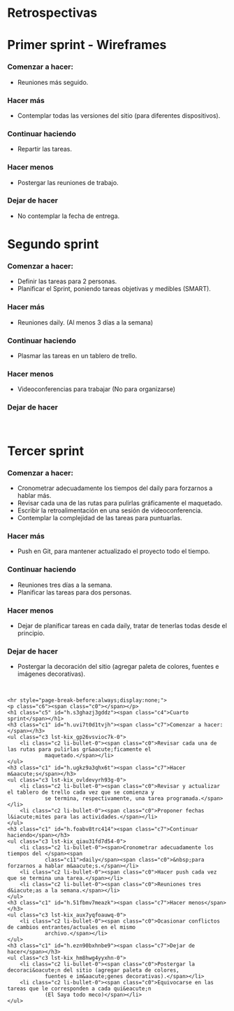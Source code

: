 <html>
  <head>
      <meta content="text/html; charset=UTF-8" http-equiv="content-type">
  </head>
  <body class="c13">
      <h1 class="c2 c12" id="h.w6pz4jqr6h16"><span class="c7 c10">Retrospectivas</span></h1>
      <h1 class="c1 c2" id="h.rsnhk26a9tu8"><span class="c6">Primer sprint - Wireframes</span></h1>
      <h3 class="c1 c2 c3" id="h.32vndicqxku1"><span class="c7 c4 c5">Comenzar a hacer:</span></h3>
      <ul class="c9 lst-kix_9tru3vjp7hxq-0 start">
          <li class="c1 c8 li-bullet-0"><span class="c0">Reuniones m&aacute;s seguido.</span></li>
      </ul>
      <h3 class="c1 c2 c3" id="h.fdnmy2jxe035"><span class="c7 c4 c5">Hacer m&aacute;s</span></h3>
      <ul class="c9 lst-kix_ds5ol02zj1ie-0 start">
          <li class="c1 c8 li-bullet-0"><span class="c0">Contemplar todas las versiones del sitio (para diferentes
                  dispositivos).</span></li>
      </ul>
      <h3 class="c1 c2 c3" id="h.l50g4weixyra"><span class="c7 c4 c5">Continuar haciendo</span></h3>
      <ul class="c9 lst-kix_m89067jsi2if-0 start">
          <li class="c1 c8 li-bullet-0"><span class="c0">Repartir las tareas.</span></li>
      </ul>
      <h3 class="c1 c2 c3" id="h.npwcczi3n957"><span class="c7 c4 c5">Hacer menos</span></h3>
      <ul class="c9 lst-kix_98mrolpe3xil-0 start">
          <li class="c1 c8 li-bullet-0"><span class="c0">Postergar las reuniones de trabajo.</span></li>
      </ul>
      <h3 class="c1 c2 c3" id="h.u4xa2ga8zhw9"><span class="c7 c4 c5">Dejar de hacer</span></h3>
      <ul class="c9 lst-kix_tha86gg32s3s-0 start">
          <li class="c1 c8 li-bullet-0"><span>No </span><span>contemplar</span><span class="c0">&nbsp;la fecha de
                  entrega.</span></li>
      </ul>
      <p class="c1 c11"><span class="c0"></span></p>
      <hr style="page-break-before:always;display:none;">
      <h1 class="c1 c2 c14" id="h.igw806h2n0xs"><span class="c6"></span></h1>
      <h1 class="c1 c2" id="h.aza1r0xzjyhq"><span class="c6">Segundo sprint</span></h1>
      <h3 class="c1 c2 c3" id="h.et8vsolutwbt"><span class="c7 c4 c5">Comenzar a hacer:</span></h3>
      <ul class="c9 lst-kix_gp26vsvioc7k-0 start">
          <li class="c1 c8 li-bullet-0"><span class="c0">Definir las tareas para 2 personas.</span></li>
          <li class="c1 c8 li-bullet-0"><span class="c0">Planificar el Sprint, poniendo tareas objetivas y medibles
                  (SMART).</span></li>
      </ul>
      <h3 class="c1 c2 c3" id="h.k29ub2e5n852"><span class="c4 c5 c7">Hacer m&aacute;s</span></h3>
      <ul class="c9 lst-kix_1uswmcl6lb3s-0 start">
          <li class="c1 c8 li-bullet-0"><span class="c4">Reuniones </span><span class="c4 c5">daily</span><span
                  class="c0">. (Al menos 3 d&iacute;as a la semana)</span></li>
      </ul>
      <h3 class="c1 c2 c3" id="h.oghuhbs495kz"><span class="c7 c4 c5">Continuar haciendo</span></h3>
      <ul class="c9 lst-kix_b81a0co3olsf-0 start">
          <li class="c1 c8 li-bullet-0"><span class="c0">Plasmar las tareas en un tablero de trello.</span></li>
      </ul>
      <h3 class="c1 c2 c3" id="h.rpgdpwca5424"><span class="c7 c4 c5">Hacer menos</span></h3>
      <ul class="c9 lst-kix_cs10iormtcn1-0 start">
          <li class="c1 c8 li-bullet-0"><span class="c0">Videoconferencias para trabajar (No para organizarse)</span></li>
      </ul>
      <h3 class="c1 c2 c3" id="h.tbzuytljfxjj"><span class="c7 c4 c5">Dejar de hacer</span></h3>
      <p class="c1"><span class="c0">&nbsp;</span></p>
      <hr style="page-break-before:always;display:none;">
      <p class="c1 c11"><span class="c0"></span></p>
      <h1 class="c1 c2" id="h.tbxi633e9q2"><span class="c6">Tercer sprint</span></h1>
      <h3 class="c1 c2 c3" id="h.a27bq06755rj"><span class="c7 c4 c5">Comenzar a hacer:</span></h3>
      <ul class="c9 lst-kix_gp26vsvioc7k-0">
          <li class="c1 c8 li-bullet-0"><span class="c4">Cronometrar adecuadamente los tiempos del </span><span
                  class="c4 c5">daily</span><span class="c0">&nbsp;para forzarnos a hablar m&aacute;s.</span></li>
          <li class="c1 c8 li-bullet-0"><span class="c0">Revisar cada una de las rutas para pulirlas gr&aacute;ficamente
                  el maquetado.</span></li>
          <li class="c1 c8 li-bullet-0"><span class="c0">Escribir la retroalimentaci&oacute;n en una sesi&oacute;n de
                  videoconferencia.</span></li>
          <li class="c1 c8 li-bullet-0"><span class="c0">Contemplar la complejidad de las tareas para puntuarlas.</span>
          </li>
      </ul>
      <h3 class="c1 c2 c3" id="h.1yt8kj6mlcul"><span class="c7 c4 c5">Hacer m&aacute;s</span></h3>
      <ul class="c9 lst-kix_ovldevyrh93g-0 start">
          <li class="c1 c8 li-bullet-0"><span class="c0">Push en Git, para mantener actualizado el proyecto todo el
                  tiempo.</span></li>
      </ul>
      <h3 class="c1 c2 c3" id="h.4jshxk5vn4o5"><span class="c7 c4 c5">Continuar haciendo</span></h3>
      <ul class="c9 lst-kix_qiau31fd7d54-0 start">
          <li class="c1 c8 li-bullet-0"><span class="c0">Reuniones tres d&iacute;as a la semana.</span></li>
          <li class="c1 c8 li-bullet-0"><span class="c0">Planificar las tareas para dos personas.</span></li>
      </ul>
      <h3 class="c1 c2 c3" id="h.sh6wpa2k4ss5"><span class="c7 c4 c5">Hacer menos</span></h3>
      <ul class="c9 lst-kix_aux7yqfoauwq-0 start">
          <li class="c1 c8 li-bullet-0"><span>Dejar de planificar tareas en cada </span><span class="c5">daily</span><span
                  class="c0">, tratar de tenerlas todas desde el principio.</span></li>
      </ul>
      <h3 class="c1 c2 c3" id="h.7kipswdip9tx"><span class="c7 c4 c5">Dejar de hacer</span></h3>
      <ul class="c9 lst-kix_hm8hwg4yyxhn-0 start">
          <li class="c1 c8 li-bullet-0"><span class="c0">Postergar la decoraci&oacute;n del sitio (agregar paleta de
                  colores, fuentes e im&aacute;genes decorativas).</span></li>
      </ul>
      <p class="c1"><span class="c0">&nbsp;</span></p>
      <p class="c1 c11"><span class="c0"></span></p>
    
    <hr style="page-break-before:always;display:none;">
    <p class="c6"><span class="c0"></span></p>
    <h1 class="c5" id="h.s3ghazj3gddz"><span class="c4">Cuarto sprint</span></h1>
    <h3 class="c1" id="h.uvi7t0d1tvjh"><span class="c7">Comenzar a hacer:</span></h3>
    <ul class="c3 lst-kix_gp26vsvioc7k-0">
        <li class="c2 li-bullet-0"><span class="c0">Revisar cada una de las rutas para pulirlas gr&aacute;ficamente el
                maquetado.</span></li>
    </ul>
    <h3 class="c1" id="h.ugkz9a3qhx6t"><span class="c7">Hacer m&aacute;s</span></h3>
    <ul class="c3 lst-kix_ovldevyrh93g-0">
        <li class="c2 li-bullet-0"><span class="c0">Revisar y actualizar el tablero de trello cada vez que se comienza y
                se termina, respectivamente, una tarea programada.</span></li>
        <li class="c2 li-bullet-0"><span class="c0">Proponer fechas l&iacute;mites para las actividades.</span></li>
    </ul>
    <h3 class="c1" id="h.foabv8trc414"><span class="c7">Continuar haciendo</span></h3>
    <ul class="c3 lst-kix_qiau31fd7d54-0">
        <li class="c2 li-bullet-0"><span>Cronometrar adecuadamente los tiempos del </span><span
                class="c11">daily</span><span class="c0">&nbsp;para forzarnos a hablar m&aacute;s.</span></li>
        <li class="c2 li-bullet-0"><span class="c0">Hacer push cada vez que se termina una tarea.</span></li>
        <li class="c2 li-bullet-0"><span class="c0">Reuniones tres d&iacute;as a la semana.</span></li>
    </ul>
    <h3 class="c1" id="h.51fbmv7meazk"><span class="c7">Hacer menos</span></h3>
    <ul class="c3 lst-kix_aux7yqfoauwq-0">
        <li class="c2 li-bullet-0"><span class="c0">Ocasionar conflictos de cambios entrantes/actuales en el mismo
                archivo.</span></li>
    </ul>
    <h3 class="c1" id="h.ezn90bxhnbe9"><span class="c7">Dejar de hacer</span></h3>
    <ul class="c3 lst-kix_hm8hwg4yyxhn-0">
        <li class="c2 li-bullet-0"><span class="c0">Postergar la decoraci&oacute;n del sitio (agregar paleta de colores,
                fuentes e im&aacute;genes decorativas).</span></li>
        <li class="c2 li-bullet-0"><span class="c0">Equivocarse en las tareas que le corresponden a cada qui&eacute;n
                (El Saya todo meco)</span></li>
    </ul>
  </body>
</html>
